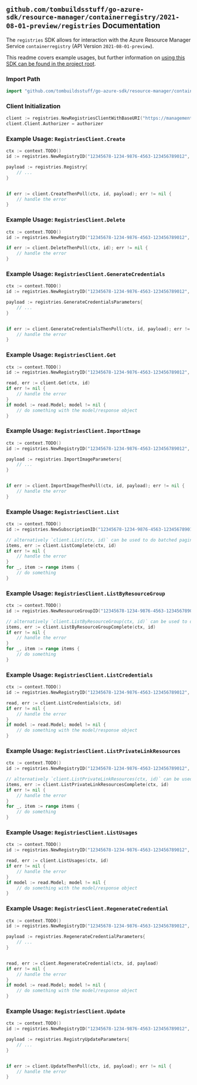 
## `github.com/tombuildsstuff/go-azure-sdk/resource-manager/containerregistry/2021-08-01-preview/registries` Documentation

The `registries` SDK allows for interaction with the Azure Resource Manager Service `containerregistry` (API Version `2021-08-01-preview`).

This readme covers example usages, but further information on [using this SDK can be found in the project root](https://github.com/tombuildsstuff/go-azure-sdk/tree/main/docs).

### Import Path

```go
import "github.com/tombuildsstuff/go-azure-sdk/resource-manager/containerregistry/2021-08-01-preview/registries"
```


### Client Initialization

```go
client := registries.NewRegistriesClientWithBaseURI("https://management.azure.com")
client.Client.Authorizer = authorizer
```


### Example Usage: `RegistriesClient.Create`

```go
ctx := context.TODO()
id := registries.NewRegistryID("12345678-1234-9876-4563-123456789012", "example-resource-group", "registryValue")

payload := registries.Registry{
	// ...
}


if err := client.CreateThenPoll(ctx, id, payload); err != nil {
	// handle the error
}
```


### Example Usage: `RegistriesClient.Delete`

```go
ctx := context.TODO()
id := registries.NewRegistryID("12345678-1234-9876-4563-123456789012", "example-resource-group", "registryValue")

if err := client.DeleteThenPoll(ctx, id); err != nil {
	// handle the error
}
```


### Example Usage: `RegistriesClient.GenerateCredentials`

```go
ctx := context.TODO()
id := registries.NewRegistryID("12345678-1234-9876-4563-123456789012", "example-resource-group", "registryValue")

payload := registries.GenerateCredentialsParameters{
	// ...
}


if err := client.GenerateCredentialsThenPoll(ctx, id, payload); err != nil {
	// handle the error
}
```


### Example Usage: `RegistriesClient.Get`

```go
ctx := context.TODO()
id := registries.NewRegistryID("12345678-1234-9876-4563-123456789012", "example-resource-group", "registryValue")

read, err := client.Get(ctx, id)
if err != nil {
	// handle the error
}
if model := read.Model; model != nil {
	// do something with the model/response object
}
```


### Example Usage: `RegistriesClient.ImportImage`

```go
ctx := context.TODO()
id := registries.NewRegistryID("12345678-1234-9876-4563-123456789012", "example-resource-group", "registryValue")

payload := registries.ImportImageParameters{
	// ...
}


if err := client.ImportImageThenPoll(ctx, id, payload); err != nil {
	// handle the error
}
```


### Example Usage: `RegistriesClient.List`

```go
ctx := context.TODO()
id := registries.NewSubscriptionID("12345678-1234-9876-4563-123456789012")

// alternatively `client.List(ctx, id)` can be used to do batched pagination
items, err := client.ListComplete(ctx, id)
if err != nil {
	// handle the error
}
for _, item := range items {
	// do something
}
```


### Example Usage: `RegistriesClient.ListByResourceGroup`

```go
ctx := context.TODO()
id := registries.NewResourceGroupID("12345678-1234-9876-4563-123456789012", "example-resource-group")

// alternatively `client.ListByResourceGroup(ctx, id)` can be used to do batched pagination
items, err := client.ListByResourceGroupComplete(ctx, id)
if err != nil {
	// handle the error
}
for _, item := range items {
	// do something
}
```


### Example Usage: `RegistriesClient.ListCredentials`

```go
ctx := context.TODO()
id := registries.NewRegistryID("12345678-1234-9876-4563-123456789012", "example-resource-group", "registryValue")

read, err := client.ListCredentials(ctx, id)
if err != nil {
	// handle the error
}
if model := read.Model; model != nil {
	// do something with the model/response object
}
```


### Example Usage: `RegistriesClient.ListPrivateLinkResources`

```go
ctx := context.TODO()
id := registries.NewRegistryID("12345678-1234-9876-4563-123456789012", "example-resource-group", "registryValue")

// alternatively `client.ListPrivateLinkResources(ctx, id)` can be used to do batched pagination
items, err := client.ListPrivateLinkResourcesComplete(ctx, id)
if err != nil {
	// handle the error
}
for _, item := range items {
	// do something
}
```


### Example Usage: `RegistriesClient.ListUsages`

```go
ctx := context.TODO()
id := registries.NewRegistryID("12345678-1234-9876-4563-123456789012", "example-resource-group", "registryValue")

read, err := client.ListUsages(ctx, id)
if err != nil {
	// handle the error
}
if model := read.Model; model != nil {
	// do something with the model/response object
}
```


### Example Usage: `RegistriesClient.RegenerateCredential`

```go
ctx := context.TODO()
id := registries.NewRegistryID("12345678-1234-9876-4563-123456789012", "example-resource-group", "registryValue")

payload := registries.RegenerateCredentialParameters{
	// ...
}


read, err := client.RegenerateCredential(ctx, id, payload)
if err != nil {
	// handle the error
}
if model := read.Model; model != nil {
	// do something with the model/response object
}
```


### Example Usage: `RegistriesClient.Update`

```go
ctx := context.TODO()
id := registries.NewRegistryID("12345678-1234-9876-4563-123456789012", "example-resource-group", "registryValue")

payload := registries.RegistryUpdateParameters{
	// ...
}


if err := client.UpdateThenPoll(ctx, id, payload); err != nil {
	// handle the error
}
```

